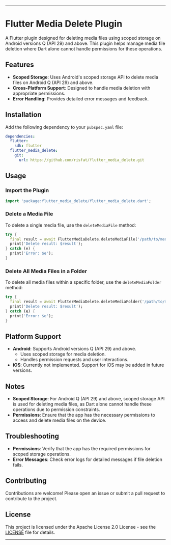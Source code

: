 ---

# Flutter Media Delete Plugin

A Flutter plugin designed for deleting media files using scoped storage on Android versions Q (API 29) and above. This plugin helps manage media file deletion where Dart alone cannot handle permissions for these operations.

## Features

- **Scoped Storage**: Uses Android's scoped storage API to delete media files on Android Q (API 29) and above.
- **Cross-Platform Support**: Designed to handle media deletion with appropriate permissions.
- **Error Handling**: Provides detailed error messages and feedback.

## Installation

Add the following dependency to your `pubspec.yaml` file:

```yaml
dependencies:
  flutter:
    sdk: flutter
  flutter_media_delete:
    git:
      url: https://github.com/risfat/flutter_media_delete.git
```

## Usage

### Import the Plugin

```dart
import 'package:flutter_media_delete/flutter_media_delete.dart';
```

### Delete a Media File

To delete a single media file, use the `deleteMediaFile` method:

```dart
try {
  final result = await FlutterMediaDelete.deleteMediaFile('/path/to/media/file.mp4');
  print('Delete result: $result');
} catch (e) {
  print('Error: $e');
}
```

### Delete All Media Files in a Folder

To delete all media files within a specific folder, use the `deleteMediaFolder` method:

```dart
try {
  final result = await FlutterMediaDelete.deleteMediaFolder('/path/to/media/folder');
  print('Delete result: $result');
} catch (e) {
  print('Error: $e');
}
```

## Platform Support

- **Android**: Supports Android versions Q (API 29) and above.
    - Uses scoped storage for media deletion.
    - Handles permission requests and user interactions.
- **iOS**: Currently not implemented. Support for iOS may be added in future versions.

## Notes

- **Scoped Storage**: For Android Q (API 29) and above, scoped storage API is used for deleting media files, as Dart alone cannot handle these operations due to permission constraints.
- **Permissions**: Ensure that the app has the necessary permissions to access and delete media files on the device.

## Troubleshooting

- **Permissions**: Verify that the app has the required permissions for scoped storage operations.
- **Error Messages**: Check error logs for detailed messages if file deletion fails.

## Contributing

Contributions are welcome! Please open an issue or submit a pull request to contribute to the project.

## License

This project is licensed under the Apache License 2.0 License - see the [LICENSE](LICENSE) file for details.

---